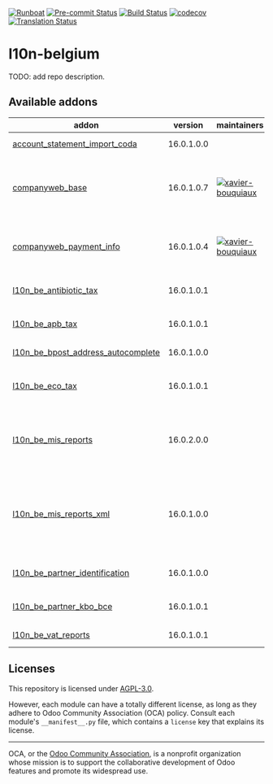 
[![Runboat](https://img.shields.io/badge/runboat-Try%20me-875A7B.png)](https://runboat.odoo-community.org/builds?repo=OCA/l10n-belgium&target_branch=16.0)
[![Pre-commit Status](https://github.com/OCA/l10n-belgium/actions/workflows/pre-commit.yml/badge.svg?branch=16.0)](https://github.com/OCA/l10n-belgium/actions/workflows/pre-commit.yml?query=branch%3A16.0)
[![Build Status](https://github.com/OCA/l10n-belgium/actions/workflows/test.yml/badge.svg?branch=16.0)](https://github.com/OCA/l10n-belgium/actions/workflows/test.yml?query=branch%3A16.0)
[![codecov](https://codecov.io/gh/OCA/l10n-belgium/branch/16.0/graph/badge.svg)](https://codecov.io/gh/OCA/l10n-belgium)
[![Translation Status](https://translation.odoo-community.org/widgets/l10n-belgium-16-0/-/svg-badge.svg)](https://translation.odoo-community.org/engage/l10n-belgium-16-0/?utm_source=widget)

<!-- /!\ do not modify above this line -->

# l10n-belgium

TODO: add repo description.

<!-- /!\ do not modify below this line -->

<!-- prettier-ignore-start -->

[//]: # (addons)

Available addons
----------------
addon | version | maintainers | summary
--- | --- | --- | ---
[account_statement_import_coda](account_statement_import_coda/) | 16.0.1.0.0 |  | Import CODA Bank Statement
[companyweb_base](companyweb_base/) | 16.0.1.0.7 | [![xavier-bouquiaux](https://github.com/xavier-bouquiaux.png?size=30px)](https://github.com/xavier-bouquiaux) | Know who you are dealing with. Enhance Odoo partner data from companyweb.be.
[companyweb_payment_info](companyweb_payment_info/) | 16.0.1.0.4 | [![xavier-bouquiaux](https://github.com/xavier-bouquiaux.png?size=30px)](https://github.com/xavier-bouquiaux) | Send your customer payment information to Companyweb
[l10n_be_antibiotic_tax](l10n_be_antibiotic_tax/) | 16.0.1.0.1 |  | Data module to support antibiotics taxes
[l10n_be_apb_tax](l10n_be_apb_tax/) | 16.0.1.0.1 |  | Data module to support APB taxes
[l10n_be_bpost_address_autocomplete](l10n_be_bpost_address_autocomplete/) | 16.0.1.0.0 |  | Bpost address autocomplete
[l10n_be_eco_tax](l10n_be_eco_tax/) | 16.0.1.0.1 |  | Data module to support BEBAT and RECUPEL taxes
[l10n_be_mis_reports](l10n_be_mis_reports/) | 16.0.2.0.0 |  | MIS Builder templates for the Belgium P&L, Balance Sheets and VAT Declaration
[l10n_be_mis_reports_xml](l10n_be_mis_reports_xml/) | 16.0.1.0.0 |  | Exports MIS Builder templates VAT Declaration as XML to load on the administration websites.
[l10n_be_partner_identification](l10n_be_partner_identification/) | 16.0.1.0.0 |  | Belgium Partner Identification Numbers
[l10n_be_partner_kbo_bce](l10n_be_partner_kbo_bce/) | 16.0.1.0.1 |  | Belgium - KBO/BCE numbers
[l10n_be_vat_reports](l10n_be_vat_reports/) | 16.0.1.0.1 |  | Belgium VAT Reports

[//]: # (end addons)

<!-- prettier-ignore-end -->

## Licenses

This repository is licensed under [AGPL-3.0](LICENSE).

However, each module can have a totally different license, as long as they adhere to Odoo Community Association (OCA)
policy. Consult each module's `__manifest__.py` file, which contains a `license` key
that explains its license.

----
OCA, or the [Odoo Community Association](http://odoo-community.org/), is a nonprofit
organization whose mission is to support the collaborative development of Odoo features
and promote its widespread use.
